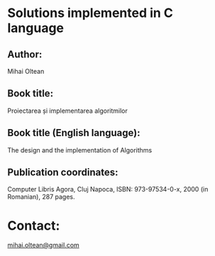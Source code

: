 # Solutions implemented in C language

## Author: 
Mihai Oltean

## Book title:
Proiectarea și implementarea algoritmilor

## Book title (English language):
The design and the implementation of Algorithms


## Publication coordinates:
Computer Libris Agora, Cluj Napoca, ISBN: 973-97534-0-x, 2000 (in Romanian), 287 pages.

# Contact: 
mihai.oltean@gmail.com